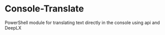 # Console-Translate

PowerShell module for translating text directly in the console using api and DeepLX
